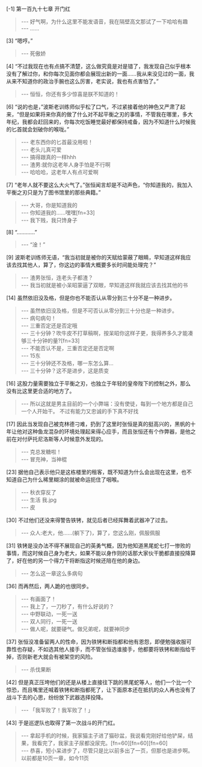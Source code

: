 
[-1] 第一百九十七章 开门红
>--- 好气啊，为什么这里不能发语音，我在隔壁高文那试了一下哈哈有趣<br>
>--- ……<br>

[3] “嗯哼。”
>--- 死傲娇<br>

[4] “不过我现在也有点搞不清楚，这么做究竟是对是错了，我发现自己似乎根本没有了解过你，和你每次见面你都会展现出新的一面……我从来没见过的一面，我从来不知道你的政治手腕也这么厉害，老实说，我也有点害怕了。”
>--- 恒恒，你还有多少惊喜是朕不知道的！<br>

[6] “说的也是，”波斯老训练师似乎松了口气，不过紧接着他的神色又严肃了起来，“但是如果将来你真的做了什么对不起平衡之刃的事情，不管我在哪里，多大年纪，我都会赶回来的，你每次吃饭睡觉最好都保持戒备，因为不知道什么时候我的匕首就会划破你的喉咙。”
>--- 老东西你的匕首最没用啦！<br>
>--- 老头儿真可爱<br>
>--- 搞得跟真的一样hhh<br>
>--- 渣男:就你这老年人身手怕是不行啊<br>
>--- 哈哈哈，这老年人有点可爱啊<br>

[7] “老年人就不要这么大火气了。”张恒闻言却是不动声色，“你知道我的，我加入平衡之刃只是为了图书馆里的那些典籍。”
>--- 大哥，你是知道我的<br>
>--- 你知道我的……嘿嘿[fn=33]<br>
>--- 我下贱，我只馋身子<br>

[8] “…………”
>--- “淦！”<br>

[9] 波斯老训练师无语，“我当初就是被你的天赋给蒙蔽了眼睛，早知道这样我应该去找其他人，算了，你这边的事情大概要多长时间能处理完？”
>--- 渣男张恒，连老头子都渣？<br>
>--- 我当初就是被小呆昭蒙逼了双眼，早知道这样我就应该去找其他的书<br>

[14] 虽然依旧没及格，但是你也不能否认从零分到三十分不是一种进步。
>--- 虽然依旧没及格，但是不可否认从零分到三十分也是一种进步。<br>
>--- 病句病句！<br>
>--- 三重否定还是否定哦<br>
>--- 三十分钟？吹牛皮不打草稿啊，按呆昭你这样子更，我得养多久才能凑够三十分钟的量?[fn=33]<br>
>--- 不能否认不是，三重否定还是否定啊<br>
>--- 15东<br>
>--- 三十分钟还不及格，哪一东怎么算…<br>
>--- 三十分钟？这不是进步，这是质变<br>

[16] 这股力量需要独立于平衡之刃，也独立于年轻的皇帝陛下的控制之外，那么没有比这里更合适的地方了。
>--- 所以这就是男主目前的一个小弊端：没有使徒，每到一个地方都是自己一个人开始干。
不过有能力又忠诚的手下真不好找<br>

[17] 因此当发现自己被克林德刁难，扔到了这里时张恒是真的挺高兴的，黑帆的十年让他对这种鱼龙混杂的环境处理起来得心应手，而且张恒还有个作弊器，是他之前在对付萨托尼洛斯等人时候意外发现的。
>--- 克总发糖啦！<br>
>--- 冒充神，当神棍<br>

[23] 据他自己表示他只是这栋楼里的租客，既不知道为什么会出现在这里，也不知道自己为什么稀里糊涂的就被命运扼住了咽喉。
>--- 秋衣穿反了<br>
>--- 生活
我.jpg<br>
>--- 皮<br>

[30] 不过他们还没来得警告铁铐，就见后者已经挥舞着武器冲了过去。
>--- 众人:老大，他……(躺下了)，算了，您这么刚，佩服佩服<br>

[31] 铁铐是没办法不得不展现自己的英勇气概，因为他知道黑尾蛇七打一惨败的事情，而这时候自己身为老大，如果不能以身作则的话那大家伙干脆都直接投降算了，好在他的另一个得力干将断指这时候还陪在他的身边。
>--- 怎么这一章这么多病句<br>

[36] 而再然后，两人跪的也很同步。
>--- 有画面了！<br>
>--- 我上了，一刀秒了，有什么好说的？<br>
>--- 中野联动，一死一送<br>
>--- 双人同行，一死一送<br>
>--- 做人呢，就要硬气。做兄弟呢，就要神同步<br>

[37] 张恒没准备留两人的性命，因为铁铐和断指都和他有恩怨，即便勉强收服可靠性也存疑，不如选其他人接手，而不管张恒选谁接手，他都要将铁铐和断指给干掉，否则新老大就会有被架空的风险。
>--- 杀伐果断<br>

[42] 但是真正压垮他们的还是从楼上直接往下跳的黑尾蛇等人，他们一个比一个惊恐，而且嘴里还喊着铁铐和断指都死了，让下面原本还在抵抗的众人再也没有了战斗下去的心思，纷纷放下武器选择投降。
>--- 「我军败了！我军败了！」<br>

[43] 于是巡逻队也取得了第一次战斗的开门红。
>--- 拿起手机的时候，我家猫主子进了猫砂盆，我说看完刚好给他铲屎，结果，我看完了，我家主子尿都没尿完。[fn=60][fn=60][fn=60]<br>
>--- 恭喜，短小呆进步了，尽管只是比以前多出了一页，但那也是进步啊。以前都是10页一章，如今11页<br>
